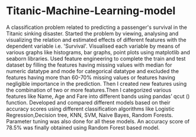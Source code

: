 # Titanic-Machine-Learning-model
A classification problem related to predicting a passenger's survival in the Titanic sinking disaster. Started the problem by 
viewing, analysing and visualizing the relation and estimated effects of different features with the dependent variable i.e. 
'Survival'. Visualised each variable by means of various graphs like histograms, bar graphs, point plots using matplotlib and 
seaborn libraries. Used feature engineering to complete the train and test dataset by filling the features having missing values with median for numeric datatype and mode for categorical datatype and excluded the features having more than 60-70% missing values or features having negligible importance in the prediction. Then I created new features using the combination of two or more features.Then I categorized various features like Name, Age and Fare into different bands using pandas’ qcut () function. Developed and compared different models based on their accuracy scores using different classification algorithms like Logistic Regression,Decision tree, KNN, SVM, Naive Bayes, Random Forests. Parameter tuning was also done for all these models. An accuracy score of 78.5% was finally obtained using Random Forest based model.

